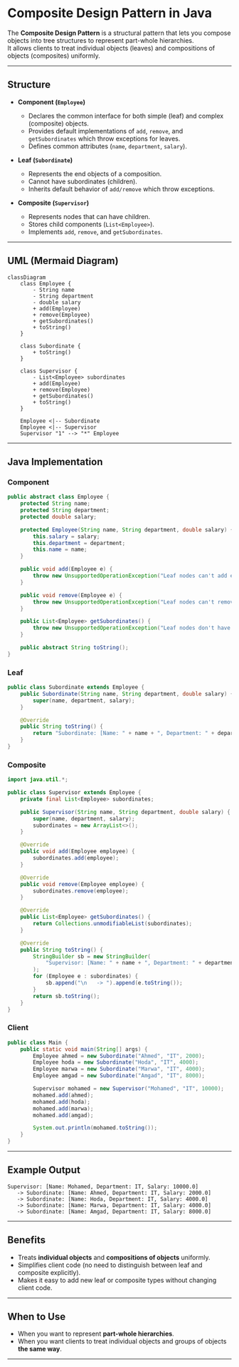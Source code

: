# Composite Design Pattern in Java

The **Composite Design Pattern** is a structural pattern that lets you compose objects into tree structures to represent part-whole hierarchies.  
It allows clients to treat individual objects (leaves) and compositions of objects (composites) uniformly.

---

## Structure

- **Component (`Employee`)**
    - Declares the common interface for both simple (leaf) and complex (composite) objects.
    - Provides default implementations of `add`, `remove`, and `getSubordinates` which throw exceptions for leaves.
    - Defines common attributes (`name`, `department`, `salary`).

- **Leaf (`Subordinate`)**
    - Represents the end objects of a composition.
    - Cannot have subordinates (children).
    - Inherits default behavior of `add/remove` which throw exceptions.

- **Composite (`Supervisor`)**
    - Represents nodes that can have children.
    - Stores child components (`List<Employee>`).
    - Implements `add`, `remove`, and `getSubordinates`.

---

## UML (Mermaid Diagram)

```mermaid
classDiagram
    class Employee {
        - String name
        - String department
        - double salary
        + add(Employee)
        + remove(Employee)
        + getSubordinates()
        + toString()
    }

    class Subordinate {
        + toString()
    }

    class Supervisor {
        - List<Employee> subordinates
        + add(Employee)
        + remove(Employee)
        + getSubordinates()
        + toString()
    }

    Employee <|-- Subordinate
    Employee <|-- Supervisor
    Supervisor "1" --> "*" Employee
```

---

## Java Implementation

### Component

```java
public abstract class Employee {
    protected String name;
    protected String department;
    protected double salary;

    protected Employee(String name, String department, double salary) {
        this.salary = salary;
        this.department = department;
        this.name = name;
    }

    public void add(Employee e) {
        throw new UnsupportedOperationException("Leaf nodes can't add employees");
    }

    public void remove(Employee e) {
        throw new UnsupportedOperationException("Leaf nodes can't remove employees");
    }

    public List<Employee> getSubordinates() {
        throw new UnsupportedOperationException("Leaf nodes don't have subordinates");
    }

    public abstract String toString();
}
```

### Leaf

```java
public class Subordinate extends Employee {
    public Subordinate(String name, String department, double salary) {
        super(name, department, salary);
    }

    @Override
    public String toString() {
        return "Subordinate: [Name: " + name + ", Department: " + department + ", Salary: " + salary + "]";
    }
}
```

### Composite

```java
import java.util.*;

public class Supervisor extends Employee {
    private final List<Employee> subordinates;

    public Supervisor(String name, String department, double salary) {
        super(name, department, salary);
        subordinates = new ArrayList<>();
    }

    @Override
    public void add(Employee employee) {
        subordinates.add(employee);
    }

    @Override
    public void remove(Employee employee) {
        subordinates.remove(employee);
    }

    @Override
    public List<Employee> getSubordinates() {
        return Collections.unmodifiableList(subordinates);
    }

    @Override
    public String toString() {
        StringBuilder sb = new StringBuilder(
            "Supervisor: [Name: " + name + ", Department: " + department + ", Salary: " + salary + "]"
        );
        for (Employee e : subordinates) {
            sb.append("\n   -> ").append(e.toString());
        }
        return sb.toString();
    }
}
```

### Client

```java
public class Main {
    public static void main(String[] args) {
        Employee ahmed = new Subordinate("Ahmed", "IT", 2000);
        Employee hoda = new Subordinate("Hoda", "IT", 4000);
        Employee marwa = new Subordinate("Marwa", "IT", 4000);
        Employee amgad = new Subordinate("Amgad", "IT", 8000);

        Supervisor mohamed = new Supervisor("Mohamed", "IT", 10000);
        mohamed.add(ahmed);
        mohamed.add(hoda);
        mohamed.add(marwa);
        mohamed.add(amgad);

        System.out.println(mohamed.toString());
    }
}
```

---

## Example Output

```
Supervisor: [Name: Mohamed, Department: IT, Salary: 10000.0]
   -> Subordinate: [Name: Ahmed, Department: IT, Salary: 2000.0]
   -> Subordinate: [Name: Hoda, Department: IT, Salary: 4000.0]
   -> Subordinate: [Name: Marwa, Department: IT, Salary: 4000.0]
   -> Subordinate: [Name: Amgad, Department: IT, Salary: 8000.0]
```

---

## Benefits

- Treats **individual objects** and **compositions of objects** uniformly.
- Simplifies client code (no need to distinguish between leaf and composite explicitly).
- Makes it easy to add new leaf or composite types without changing client code.

---

## When to Use

- When you want to represent **part-whole hierarchies**.
- When you want clients to treat individual objects and groups of objects **the same way**.

---
